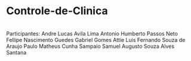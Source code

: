 # Controle-de-Clinica
<br>
Participantes:
Andre Lucas Avila Lima
Antonio Humberto Passos Neto
Fellipe Nascimento Guedes
Gabriel Gomes Attie
Luis Fernando Souza de Araujo
Paulo Matheus Cunha Sampaio
Samuel Augusto Souza Alves Santana
